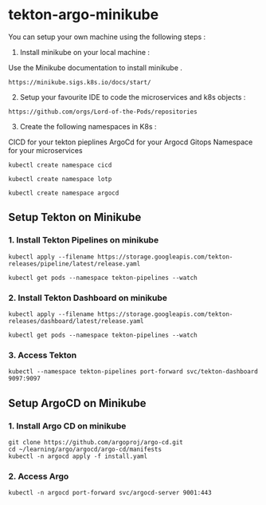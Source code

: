 # tekton-argo-minikube


You can setup your own machine using the following steps : 

1. Install minikube on your local machine :

Use the Minikube documentation to install minikube .

```
https://minikube.sigs.k8s.io/docs/start/
```

2. Setup your favourite IDE to code the microservices and k8s objects :

```
https://github.com/orgs/Lord-of-the-Pods/repositories
```


3. Create the following namespaces in K8s :

CICD for your tekton pieplines
ArgoCd for your Argocd Gitops
Namespace for your microservices

```
kubectl create namespace cicd            

kubectl create namespace lotp

kubectl create namespace argocd
```

## Setup Tekton on Minikube 

### 1. Install Tekton Pipelines on minikube 

```
kubectl apply --filename https://storage.googleapis.com/tekton-releases/pipeline/latest/release.yaml

kubectl get pods --namespace tekton-pipelines --watch
```

### 2. Install Tekton Dashboard on minikube
```
kubectl apply --filename https://storage.googleapis.com/tekton-releases/dashboard/latest/release.yaml

kubectl get pods --namespace tekton-pipelines --watch
```

### 3. Access Tekton
```
kubectl --namespace tekton-pipelines port-forward svc/tekton-dashboard 9097:9097
```

## Setup ArgoCD on Minikube 

### 1. Install Argo CD on minikube 
```
git clone https://github.com/argoproj/argo-cd.git
cd ~/learning/argo/argocd/argo-cd/manifests
kubectl -n argocd apply -f install.yaml
```

### 2. Access Argo
```
kubectl -n argocd port-forward svc/argocd-server 9001:443
```
